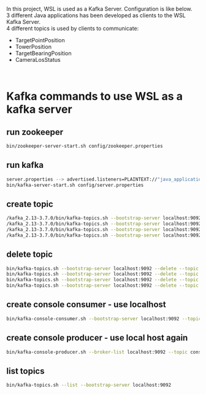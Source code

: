 
In this project, WSL is used as a Kafka Server. Configuration is like below. <br>
3 different Java applications has been developed as clients to the WSL Kafka Server. <br>
4 different topics is used by clients to communicate:
<ul>
    <li>TargetPointPosition</li>
    <li>TowerPosition</li>
    <li>TargetBearingPosition</li>
    <li>CameraLosStatus</li>
</ul>

<br>  

# Kafka commands to use WSL as a kafka server

## run zookeeper
```bash
bin/zookeeper-server-start.sh config/zookeeper.properties
```
## run kafka
```bash
server.properties --> advertised.listeners=PLAINTEXT://"java_application_ip":9092
bin/kafka-server-start.sh config/server.properties
```

## create topic
```bash
/kafka_2.13-3.7.0/bin/kafka-topics.sh --bootstrap-server localhost:9092 --create --topic TargetPointPosition --partitions 1 --replication-factor 1 --config retention.ms=0
/kafka_2.13-3.7.0/bin/kafka-topics.sh --bootstrap-server localhost:9092 --create --topic TowerPosition --partitions 1 --replication-factor 1 --config retention.ms=0
/kafka_2.13-3.7.0/bin/kafka-topics.sh --bootstrap-server localhost:9092 --create --topic TargetBearingPosition --partitions 1 --replication-factor 1 --config retention.ms=0
/kafka_2.13-3.7.0/bin/kafka-topics.sh --bootstrap-server localhost:9092 --create --topic CameraLosStatus --partitions 1 --replication-factor 1 --config retention.ms=0
```

## delete topic
```bash
bin/kafka-topics.sh --bootstrap-server localhost:9092 --delete --topic TargetPointPosition
bin/kafka-topics.sh --bootstrap-server localhost:9092 --delete --topic TowerPosition
bin/kafka-topics.sh --bootstrap-server localhost:9092 --delete --topic TargetBearingPosition
bin/kafka-topics.sh --bootstrap-server localhost:9092 --delete --topic CameraLosStatus
```

## create console consumer - use localhost
```bash
bin/kafka-console-consumer.sh --bootstrap-server localhost:9092 --topic my_topic --from-beginning
```

## create console producer - use local host again
```bash
bin/kafka-console-producer.sh --broker-list localhost:9092 --topic consumer_topic
```

## list topics
```bash
bin/kafka-topics.sh --list --bootstrap-server localhost:9092
```


